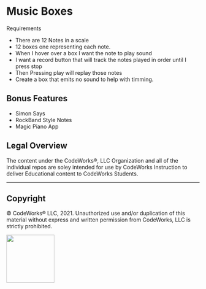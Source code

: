 Music Boxes
===========

Requirements

-   There are 12 Notes in a scale
-   12 boxes one representing each note.
-   When I hover over a box I want the note to play sound
-   I want a record button that will track the notes played in order until I press stop
-   Then Pressing play will replay those notes
-   Create a box that emits no sound to help with timming.

Bonus Features
--------------
-   Simon Says
-   RockBand Style Notes
-   Magic Piano App

## Legal Overview

The content under the CodeWorks®, LLC Organization and all of the individual repos are soley intended for use by CodeWorks Instruction to deliver Educational content to CodeWorks Students.

---

## Copyright

© CodeWorks® LLC, 2021. Unauthorized use and/or duplication of this material without express and written permission from CodeWorks, LLC is strictly prohibited.


<img src="https://bcw.blob.core.windows.net/public/img/7815839041305055" width="125">
